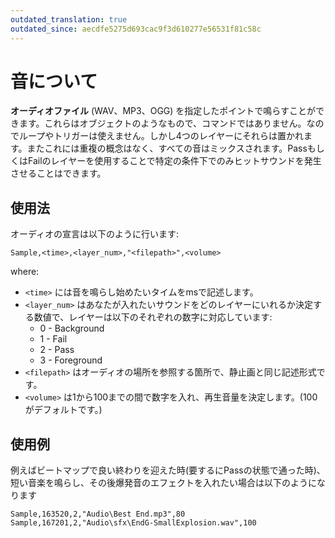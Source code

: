 ```yaml
---
outdated_translation: true
outdated_since: aecdfe5275d693cac9f3d610277e56531f81c58c
---
```


# 音について

**オーディオファイル** (WAV、MP3、OGG) を指定したポイントで鳴らすことができます。これらはオブジェクトのようなもので、コマンドではありません。なのでループやトリガーは使えません。しかし4つのレイヤーにそれらは置かれます。またこれには重複の概念はなく、すべての音はミックスされます。PassもしくはFailのレイヤーを使用することで特定の条件下でのみヒットサウンドを発生させることはできます。

## 使用法

オーディオの宣言は以下のように行います:

`Sample,<time>,<layer_num>,"<filepath>",<volume>`

where:

- `<time>` には音を鳴らし始めたいタイムをmsで記述します。
- `<layer_num>` はあなたが入れたいサウンドをどのレイヤーにいれるか決定する数値で、レイヤーは以下のそれぞれの数字に対応しています:
  - 0 - Background
  - 1 - Fail
  - 2 - Pass
  - 3 - Foreground
- `<filepath>` はオーディオの場所を参照する箇所で、静止画と同じ記述形式です。
- `<volume>` は1から100までの間で数字を入れ、再生音量を決定します。(100がデフォルトです。)

## 使用例

例えばビートマップで良い終わりを迎えた時(要するにPassの状態で通った時)、短い音楽を鳴らし、その後爆発音のエフェクトを入れたい場合は以下のようになります

```
Sample,163520,2,"Audio\Best End.mp3",80
Sample,167201,2,"Audio\sfx\EndG-SmallExplosion.wav",100
```
